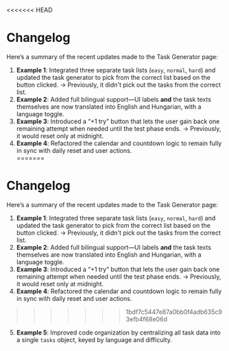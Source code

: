 <<<<<<< HEAD
# Changelog

Here’s a summary of the recent updates made to the Task Generator page:

1. **Example 1**: Integrated three separate task lists (`easy`, `normal`, `hard`) and updated the task generator to pick from the correct list based on the button clicked. -> Previously, it didn't pick out the tasks from the correct list.
2. **Example 2**: Added full bilingual support—UI labels **and** the task texts themselves are now translated into English and Hungarian, with a language toggle.  
3. **Example 3**: Introduced a “+1 try” button that lets the user gain back one remaining attempt when needed until the test phase ends. -> Previously, it would reset only at midnight.
4. **Example 4**: Refactored the calendar and countdown logic to remain fully in sync with daily reset and user actions.  
=======
# Changelog

Here’s a summary of the recent updates made to the Task Generator page:

1. **Example 1**: Integrated three separate task lists (`easy`, `normal`, `hard`) and updated the task generator to pick from the correct list based on the button clicked. -> Previously, it didn't pick out the tasks from the correct list.
2. **Example 2**: Added full bilingual support—UI labels **and** the task texts themselves are now translated into English and Hungarian, with a language toggle.  
3. **Example 3**: Introduced a “+1 try” button that lets the user gain back one remaining attempt when needed until the test phase ends. -> Previously, it would reset only at midnight.
4. **Example 4**: Refactored the calendar and countdown logic to remain fully in sync with daily reset and user actions.  
>>>>>>> 1bdf7c5447e87a0bb0f4adb635c93efb4f68e06d
5. **Example 5**: Improved code organization by centralizing all task data into a single `tasks` object, keyed by language and difficulty.  
